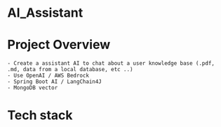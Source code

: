 # AI_Assistant
# Project Overview

    - Create a assistant AI to chat about a user knowledge base (.pdf, .md, data from a local database, etc ..)
    - Use OpenAI / AWS Bedrock
    - Spring Boot AI / LangChain4J
    - MongoDB vector
# Tech stack
